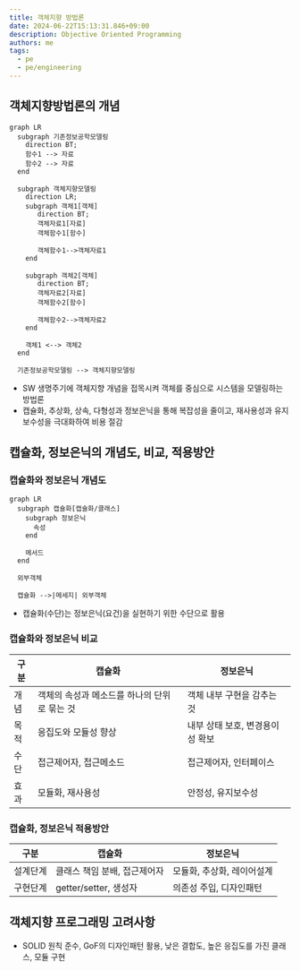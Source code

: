 ```yaml
---
title: 객체지향 방법론
date: 2024-06-22T15:13:31.846+09:00
description: Objective Oriented Programming
authors: me
tags:
  - pe
  - pe/engineering
---
```


## 객체지향방법론의 개념

```mermaid
graph LR
  subgraph 기존정보공학모델링
    direction BT;
    함수1 --> 자료
    함수2 --> 자료
  end

  subgraph 객체지향모델링
    direction LR;
    subgraph 객체1[객체]
       direction BT;
       객체자료1[자료]
       객체함수1[함수]

       객체함수1-->객체자료1
    end

    subgraph 객체2[객체]
       direction BT;
       객체자료2[자료]
       객체함수2[함수]

       객체함수2-->객체자료2
    end

    객체1 <--> 객체2
  end

  기존정보공학모델링 --> 객체지향모델링
```

- SW 생명주기에 객체지향 개념을 접목시켜 객체를 중심으로 시스템을 모델링하는 방법론
- 캡슐화, 추상화, 상속, 다형성과 정보은닉을 통해 복잡성을 줄이고, 재사용성과 유지보수성을 극대화하여 비용 절감

## 캡슐화, 정보은닉의 개념도, 비교, 적용방안

### 캡슐화와 정보은닉 개념도

```mermaid
graph LR
  subgraph 캡슐화[캡슐화/클래스]
    subgraph 정보은닉
      속성
    end

    메서드
  end

  외부객체

  캡슐화 -->|메세지| 외부객체
```

- 캡슐화(수단)는 정보은닉(요건)을 실현하기 위한 수단으로 활용

### 캡슐화와 정보은닉 비교

| 구분 | 캡슐화                                       | 정보은닉                        |
| ---- | -------------------------------------------- | ------------------------------- |
| 개념 | 객체의 속성과 메소드를 하나의 단위로 묶는 것 | 객체 내부 구현을 감추는 것      |
| 목적 | 응집도와 모듈성 향상                         | 내부 상태 보호, 변경용이성 확보 |
| 수단 | 접근제어자, 접근메소드                       | 접근제어자, 인터페이스          |
| 효과 | 모듈화, 재사용성                             | 안정성, 유지보수성              |

### 캡슐화, 정보은닉 적용방안

| 구분     | 캡슐화                       | 정보은닉                   |
| -------- | ---------------------------- | -------------------------- |
| 설계단계 | 클래스 책임 분배, 접근제어자 | 모듈화, 추상화, 레이어설계 |
| 구현단계 | getter/setter, 생성자        | 의존성 주입, 디자인패턴    |

## 객체지향 프로그래밍 고려사항

- SOLID 원칙 준수, GoF의 디자인패턴 활용, 낮은 결합도, 높은 응집도를 가진 클래스, 모듈 구현
